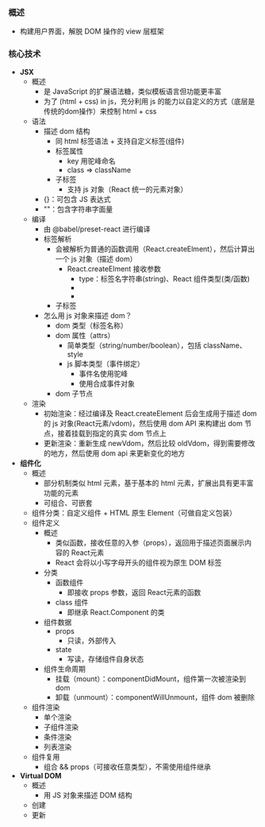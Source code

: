 ### 概述
- 构建用户界面，解脱 DOM 操作的 view 层框架
### 核心技术
- **JSX**
  - 概述
    - 是 JavaScript 的扩展语法糖，类似模板语言但功能更丰富
    - 为了 (html + css) in js，充分利用 js 的能力以自定义的方式（底层是传统的dom操作）来控制 html + css
  - 语法
    - 描述 dom 结构
      - 同 html 标签语法 + 支持自定义标签(组件)
      - 标签属性
        - key 用驼峰命名
        - class => className
      - 子标签
        - 支持 js 对象（React 统一的元素对象）
    - {}：可包含 JS 表达式
    - ""：包含字符串字面量
  - 编译
    - 由 @babel/preset-react 进行编译
    - 标签解析
      - 会被解析为普通的函数调用（React.createElment），然后计算出一个 js 对象（描述 dom）
        - React.createElment 接收参数
          - type：标签名字符串(string)、React 组件类型(类/函数)
          - [props]: 标签属性k-v
          - [...children]: 子元素集合
      - 子标签
    - 怎么用 js 对象来描述 dom？
      - dom 类型（标签名称）
      - dom 属性（attrs）
        - 简单类型（string/number/boolean），包括 className、style
        - js 脚本类型（事件绑定）
          - 事件名使用驼峰
          - 使用合成事件对象
      - dom 子节点
  - 渲染
    - 初始渲染：经过编译及 React.createElement 后会生成用于描述 dom 的 js 对象(React元素/vdom)，然后使用 dom API 来构建出 dom 节点，接着挂载到指定的真实 dom 节点上
    - 更新渲染：重新生成 newVdom，然后比较 oldVdom，得到需要修改的地方，然后使用 dom api 来更新变化的地方
- **组件化**
  - 概述
    - 部分机制类似 html 元素，基于基本的 html 元素，扩展出具有更丰富功能的元素
    - 可组合、可嵌套
  - 组件分类：自定义组件 + HTML 原生 Element（可做自定义包装）
  - 组件定义
    - 概述
      - 类似函数，接收任意的入参（props），返回用于描述页面展示内容的 React元素
      - React 会将以小写字母开头的组件视为原生 DOM 标签
    - 分类
      - 函数组件
        - 即接收 props 参数，返回 React元素的函数
      - class 组件
        - 即继承 React.Component 的类
    - 组件数据
      - props
        - 只读，外部传入
      - state
        - 写读，存储组件自身状态
    - 组件生命周期
      - 挂载（mount）：componentDidMount，组件第一次被渲染到 dom
      - 卸载（unmount）：componentWillUnmount，组件 dom 被删除
  - 组件渲染
    - 单个渲染
    - 子组件渲染
    - 条件渲染
    - 列表渲染
  - 组件复用
    - 组合 && props（可接收任意类型），不需使用组件继承
- **Virtual DOM**
  - 概述
    - 用 JS 对象来描述 DOM 结构
  - 创建
  - 更新
